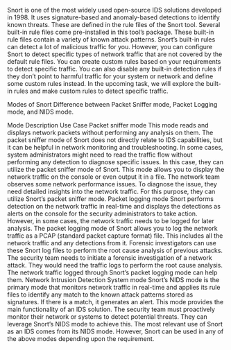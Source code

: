 Snort is one of the most widely used open-source IDS solutions developed in 1998. It uses signature-based and anomaly-based detections to identify known threats. These are defined in the rule files of the Snort tool. Several built-in rule files come pre-installed in this tool’s package. These built-in rule files contain a variety of known attack patterns. Snort’s built-in rules can detect a lot of malicious traffic for you. However, you can configure Snort to detect specific types of network traffic that are not covered by the default rule files. You can create custom rules based on your requirements to detect specific traffic. You can also disable any built-in detection rules if they don’t point to harmful traffic for your system or network and define some custom rules instead. In the upcoming task, we will explore the built-in rules and make custom rules to detect specific traffic.

Modes of Snort
Difference between Packet Sniffer mode, Packet Logging mode, and NIDS mode.

Mode	Description	Use Case
Packet sniffer mode	This mode reads and displays network packets without performing any analysis on them. The packet sniffer mode of Snort does not directly relate to IDS capabilities, but it can be helpful in network monitoring and troubleshooting. In some cases, system administrators might need to read the traffic flow without performing any detection to diagnose specific issues. In this case, they can utilize the packet sniffer mode of Snort. This mode allows you to display the network traffic on the console or even output it in a file.	The network team observes some network performance issues. To diagnose the issue, they need detailed insights into the network traffic. For this purpose, they can utilize Snort’s packet sniffer mode.
Packet logging mode	Snort performs detection on the network traffic in real-time and displays the detections as alerts on the console for the security administrators to take action. However, in some cases, the network traffic needs to be logged for later analysis. The packet logging mode of Snort allows you to log the network traffic as a PCAP (standard packet capture format) file. This includes all the network traffic and any detections from it. Forensic investigators can use these Snort log files to perform the root cause analysis of previous attacks.	The security team needs to initiate a forensic investigation of a network attack. They would need the traffic logs to perform the root cause analysis. The network traffic logged through Snort’s packet logging mode can help them.
Network Intrusion Detection System mode	Snort’s NIDS mode is the primary mode that monitors network traffic in real-time and applies its rule files to identify any match to the known attack patterns stored as signatures. If there is a match, it generates an alert. This mode provides the main functionality of an IDS solution.	The security team must proactively monitor their network or systems to detect potential threats. They can leverage Snort’s NIDS mode to achieve this.
The most relevant use of Snort as an IDS comes from its NIDS mode. However, Snort can be used in any of the above modes depending upon the requirement.